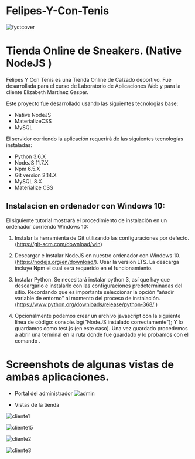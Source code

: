 # Felipes-Y-Con-Tenis
![fyctcover](https://user-images.githubusercontent.com/12022308/57739539-9c7bf300-7679-11e9-9a55-15f39e0436e4.PNG)


# Tienda Online de Sneakers. (Native NodeJS )

Felipes Y Con Tenis es una Tienda Online de Calzado deportivo. Fue desarrollada para el curso de Laboratorio de Aplicaciones Web 
y para la cliente Elizabeth Martinez Gaspar.

Este proyecto fue desarrollado usando las siguientes tecnologias base:
- Native NodeJS
- MaterializeCSS
- MySQL

El servidor corriendo la aplicación requerirá de las siguientes tecnologías instaladas:
* Python 3.6.X
* NodeJS 11.7.X
* Npm 6.5.X
* Git version 2.14.X
* MySQL 8.X
* Materialize CSS

## Instalacion en ordenador con Windows 10:
El siguiente tutorial mostrará el procedimiento de instalación en un ordenador corriendo Windows 10:

1. Instalar la herramienta de Git utilizando las configuraciones por defecto. (https://git-scm.com/download/win)

2. Descargar e Instalar NodeJS en nuestro ordenador con Windows 10. (https://nodejs.org/en/download/). Usar la version LTS. La descarga incluye Npm el cual será requerido en el funcionamiento.

3. Instalar Python. Se necesitará instalar python 3, así que hay que descargarlo e instalarlo con las configuraciones predeterminadas del sitio. Recordando que es importante seleccionar la opción “añadir variable de entorno” al momento del proceso de instalación. (https://www.python.org/downloads/release/python-368/ )

4. Opcionalmente podemos crear un archivo javascript con la siguiente línea de código:
    console.log("NodeJS instalado correctamente");
Y lo guardamos como test.js (en este caso).
Una vez guardado procedemos a abrir una terminal en la ruta donde fue guardado y lo probamos con el comando 
<node test.js>. 

# Screenshots de algunas vistas de ambas aplicaciones.

- Portal del administrador
![admin](https://user-images.githubusercontent.com/12022308/57740112-c2a29280-767b-11e9-85cd-a5bb3ac7f12f.PNG)

- Vistas de la tienda


![cliente1](https://user-images.githubusercontent.com/12022308/57740127-da7a1680-767b-11e9-9260-55ab804374a0.PNG)

![cliente15](https://user-images.githubusercontent.com/12022308/57740137-e9f95f80-767b-11e9-8eed-491360f0beb1.PNG)

![cliente2](https://user-images.githubusercontent.com/12022308/57740146-f382c780-767b-11e9-839b-941b208b10c4.PNG)

![cliente3](https://user-images.githubusercontent.com/12022308/57740185-2036df00-767c-11e9-94e6-09c4e8a9a2bb.PNG)


